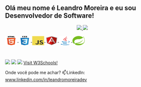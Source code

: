 ## Olá meu nome é Leandro Moreira e eu sou Desenvolvedor de Software!

<div align="center">
  <a href="https://github.com/leomoreiradev">
  <img height="180em" src="https://github-readme-stats.vercel.app/api?username=leomoreiradev&show_icons=true&theme=dark&include_all_commits=true&count_private=true"/>
  <img height="180em" src="https://github-readme-stats.vercel.app/api/top-langs/?username=leomoreiradev&layout=compact&langs_count=7&theme=dark"/>
</div>
<div style="display: inline_block"><br>
  <img align="center" alt="Leo-HTML" height="30" width="40" src="https://github.com/devicons/devicon/blob/master/icons/html5/html5-original-wordmark.svg">
  <img align="center" alt="Leo-CSS" height="30" width="40" src="https://github.com/devicons/devicon/blob/master/icons/css3/css3-original-wordmark.svg">
  <img align="center" alt="Leo-JS" height="30" width="40" src="https://github.com/devicons/devicon/blob/master/icons/javascript/javascript-original.svg">
   <img align="center" alt="Leo-Angular" height="30" width="40" src="https://github.com/devicons/devicon/blob/master/icons/angularjs/angularjs-original.svg">
  <img align="center" alt="Leo-Java" height="30" width="40" src="https://github.com/devicons/devicon/blob/master/icons/java/java-original.svg">
  <img align="center" alt="Leo-spring" height="30" width="40" src="https://github.com/devicons/devicon/blob/master/icons/spring/spring-original.svg"><br>
  
  ##
 
<div style="display: inline_block"><br>
  <a href="https://www.youtube.com/channel/UC6L4lZoyteebLWT67BjrSCg" target="_blank"><img src="https://img.shields.io/badge/YouTube-FF0000?style=for-the-badge&logo=youtube&logoColor=white" target="_blank"></a> 
  <a href = "mailto:leandrodev.oliveira@gmail.com"><img src="https://img.shields.io/badge/-Gmail-%23333?style=for-the-badge&logo=gmail&logoColor=white" target="_blank"></a>  
  <a href="https://www.linkedin.com/in/leandromoreiradev/" target="_blank"><img src="https://img.shields.io/badge/-LinkedIn-%230077B5?style=for-the-badge&logo=linkedin&logoColor=white"></a> 
  <a href="https://www.w3schools.com" target="_blank">Visit W3Schools!</a>

</div>










Onde você pode me achar?
📫LinkedIn: www.linkedin.com/in/leandromoreiradev

